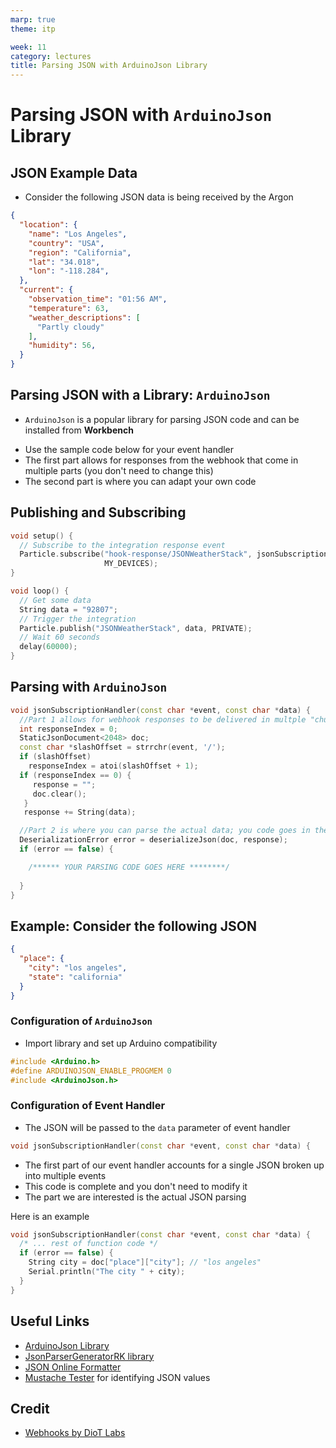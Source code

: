 ```yaml
---
marp: true
theme: itp

week: 11
category: lectures
title: Parsing JSON with ArduinoJson Library
---
```


<!-- headingDivider: 2 -->

# Parsing JSON with `ArduinoJson` Library

## JSON Example Data

- Consider the following JSON data is being received by the Argon

```json
{
  "location": {
    "name": "Los Angeles",
    "country": "USA",
    "region": "California",
    "lat": "34.018",
    "lon": "-118.284",
  },
  "current": {
    "observation_time": "01:56 AM",
    "temperature": 63,
    "weather_descriptions": [
      "Partly cloudy"
    ],
    "humidity": 56,
  }
}
```



## Parsing JSON with a Library:  `ArduinoJson` 

- `ArduinoJson` is a popular library for parsing JSON code and can be installed from **Workbench**
* Use the sample code below for your event handler
* The first part allows for responses from the webhook that come in multiple parts (you don't need to change this)
* The second part is where you can adapt your own code

## Publishing and Subscribing

```c++
void setup() {
  // Subscribe to the integration response event
  Particle.subscribe("hook-response/JSONWeatherStack", jsonSubscriptionHandler,
                     MY_DEVICES);
}

void loop() {
  // Get some data
  String data = "92807";
  // Trigger the integration
  Particle.publish("JSONWeatherStack", data, PRIVATE);
  // Wait 60 seconds
  delay(60000);
}
```



## Parsing with `ArduinoJson`

```c++
void jsonSubscriptionHandler(const char *event, const char *data) {
  //Part 1 allows for webhook responses to be delivered in multple "chunks"; you don't need to change this
  int responseIndex = 0;
  StaticJsonDocument<2048> doc;
  const char *slashOffset = strrchr(event, '/');
  if (slashOffset)
    responseIndex = atoi(slashOffset + 1);
  if (responseIndex == 0) {
     response = "";
     doc.clear();
   }
   response += String(data);

  //Part 2 is where you can parse the actual data; you code goes in the IF
  DeserializationError error = deserializeJson(doc, response);
  if (error == false) {

  	/****** YOUR PARSING CODE GOES HERE ********/
  
  }
}
```

## Example: Consider the following JSON

```json
{
  "place": {
    "city": "los angeles",
    "state": "california"
  }
}
```

### Configuration of `ArduinoJson`

- Import library and set up Arduino compatibility
```c++
#include <Arduino.h>
#define ARDUINOJSON_ENABLE_PROGMEM 0
#include <ArduinoJson.h>
```



### Configuration of Event Handler
- The JSON will be passed to the `data` parameter of event handler 
```c++
void jsonSubscriptionHandler(const char *event, const char *data) {
```
- The first part of our event handler accounts for a single JSON broken up into multiple events
- This code is complete and you don't need to modify it
- The part we are interested is the actual JSON parsing



Here is an example

```c++
void jsonSubscriptionHandler(const char *event, const char *data) {
  /* ... rest of function code */
  if (error == false) {
    String city = doc["place"]["city"]; // "los angeles"
    Serial.println("The city " + city);
  }
}
```
## Useful Links

- [ArduinoJson Library](https://arduinojson.org/)
- [JsonParserGeneratorRK library](https://github.com/rickkas7/JsonParserGeneratorRK)
- [JSON Online Formatter](https://jsonformatter.org/json-pretty-print)
- [Mustache Tester](http://rickkas7.github.io/mustache/) for identifying JSON values

## Credit

- [Webhooks by DioT Labs](https://diotlabs.daraghbyrne.me/docs/working-with-data/webhooks)
